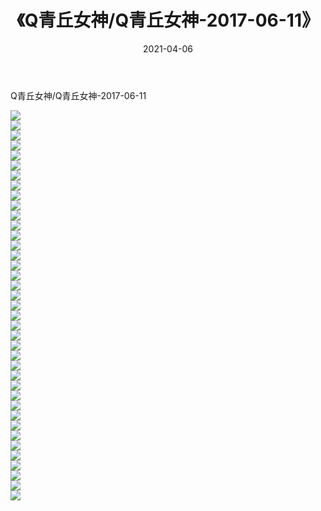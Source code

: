 ﻿---
layout: post
title:  《Q青丘女神/Q青丘女神-2017-06-11》
date:   2021-04-06
img: http://pic.660000.xyz/1:/网络美图/2021/Q青丘女神/Q青丘女神-2017-06-11/000.jpg
categories: [美女, 清纯, 唯美]
---

Q青丘女神/Q青丘女神-2017-06-11

 ![](http://pic.660000.xyz/1:/网络美图/2021/Q青丘女神/Q青丘女神-2017-06-11/001.jpg) <br>![](http://pic.660000.xyz/1:/网络美图/2021/Q青丘女神/Q青丘女神-2017-06-11/002.jpg) <br>![](http://pic.660000.xyz/1:/网络美图/2021/Q青丘女神/Q青丘女神-2017-06-11/003.jpg) <br>![](http://pic.660000.xyz/1:/网络美图/2021/Q青丘女神/Q青丘女神-2017-06-11/004.jpg) <br>![](http://pic.660000.xyz/1:/网络美图/2021/Q青丘女神/Q青丘女神-2017-06-11/005.jpg) <br>![](http://pic.660000.xyz/1:/网络美图/2021/Q青丘女神/Q青丘女神-2017-06-11/006.jpg) <br>![](http://pic.660000.xyz/1:/网络美图/2021/Q青丘女神/Q青丘女神-2017-06-11/007.jpg) <br>![](http://pic.660000.xyz/1:/网络美图/2021/Q青丘女神/Q青丘女神-2017-06-11/008.jpg) <br>![](http://pic.660000.xyz/1:/网络美图/2021/Q青丘女神/Q青丘女神-2017-06-11/009.jpg) <br>![](http://pic.660000.xyz/1:/网络美图/2021/Q青丘女神/Q青丘女神-2017-06-11/010.jpg) <br>![](http://pic.660000.xyz/1:/网络美图/2021/Q青丘女神/Q青丘女神-2017-06-11/011.jpg) <br>![](http://pic.660000.xyz/1:/网络美图/2021/Q青丘女神/Q青丘女神-2017-06-11/012.jpg) <br>![](http://pic.660000.xyz/1:/网络美图/2021/Q青丘女神/Q青丘女神-2017-06-11/013.jpg) <br>![](http://pic.660000.xyz/1:/网络美图/2021/Q青丘女神/Q青丘女神-2017-06-11/014.jpg) <br>![](http://pic.660000.xyz/1:/网络美图/2021/Q青丘女神/Q青丘女神-2017-06-11/015.jpg) <br>![](http://pic.660000.xyz/1:/网络美图/2021/Q青丘女神/Q青丘女神-2017-06-11/016.jpg) <br>![](http://pic.660000.xyz/1:/网络美图/2021/Q青丘女神/Q青丘女神-2017-06-11/017.jpg) <br>![](http://pic.660000.xyz/1:/网络美图/2021/Q青丘女神/Q青丘女神-2017-06-11/018.jpg) <br>![](http://pic.660000.xyz/1:/网络美图/2021/Q青丘女神/Q青丘女神-2017-06-11/019.jpg) <br>![](http://pic.660000.xyz/1:/网络美图/2021/Q青丘女神/Q青丘女神-2017-06-11/020.jpg) <br>![](http://pic.660000.xyz/1:/网络美图/2021/Q青丘女神/Q青丘女神-2017-06-11/021.jpg) <br>![](http://pic.660000.xyz/1:/网络美图/2021/Q青丘女神/Q青丘女神-2017-06-11/022.jpg) <br>![](http://pic.660000.xyz/1:/网络美图/2021/Q青丘女神/Q青丘女神-2017-06-11/023.jpg) <br>![](http://pic.660000.xyz/1:/网络美图/2021/Q青丘女神/Q青丘女神-2017-06-11/024.jpg) <br>![](http://pic.660000.xyz/1:/网络美图/2021/Q青丘女神/Q青丘女神-2017-06-11/025.jpg) <br>![](http://pic.660000.xyz/1:/网络美图/2021/Q青丘女神/Q青丘女神-2017-06-11/026.jpg) <br>![](http://pic.660000.xyz/1:/网络美图/2021/Q青丘女神/Q青丘女神-2017-06-11/027.jpg) <br>![](http://pic.660000.xyz/1:/网络美图/2021/Q青丘女神/Q青丘女神-2017-06-11/028.jpg) <br>![](http://pic.660000.xyz/1:/网络美图/2021/Q青丘女神/Q青丘女神-2017-06-11/029.jpg) <br>![](http://pic.660000.xyz/1:/网络美图/2021/Q青丘女神/Q青丘女神-2017-06-11/030.jpg) <br>![](http://pic.660000.xyz/1:/网络美图/2021/Q青丘女神/Q青丘女神-2017-06-11/031.jpg) <br>![](http://pic.660000.xyz/1:/网络美图/2021/Q青丘女神/Q青丘女神-2017-06-11/032.jpg) <br>![](http://pic.660000.xyz/1:/网络美图/2021/Q青丘女神/Q青丘女神-2017-06-11/033.jpg) <br>![](http://pic.660000.xyz/1:/网络美图/2021/Q青丘女神/Q青丘女神-2017-06-11/034.jpg) <br>![](http://pic.660000.xyz/1:/网络美图/2021/Q青丘女神/Q青丘女神-2017-06-11/035.jpg) <br>![](http://pic.660000.xyz/1:/网络美图/2021/Q青丘女神/Q青丘女神-2017-06-11/036.jpg) <br>![](http://pic.660000.xyz/1:/网络美图/2021/Q青丘女神/Q青丘女神-2017-06-11/037.jpg) <br>![](http://pic.660000.xyz/1:/网络美图/2021/Q青丘女神/Q青丘女神-2017-06-11/038.jpg) <br>![](http://pic.660000.xyz/1:/网络美图/2021/Q青丘女神/Q青丘女神-2017-06-11/039.jpg) <br>